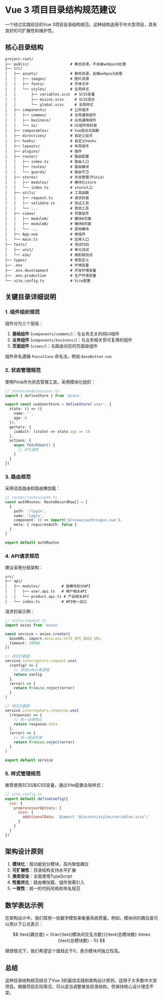 # Vue 3 项目目录结构规范建议

一个经过实践验证的Vue 3项目目录结构规范，这种结构适用于中大型项目，具有良好的可扩展性和维护性。

## 核心目录结构

```
project-root/
├── public/                   # 静态资源，不会被webpack处理
├── src/
│   ├── assets/               # 静态资源，会被webpack处理
│   │   ├── images/           # 图片资源
│   │   ├── fonts/            # 字体文件
│   │   └── styles/           # 全局样式
│   │       ├── variables.scss  # SCSS变量
│   │       ├── mixins.scss     # SCSS混合
│   │       └── global.scss     # 全局样式
│   ├── components/           # 公共组件
│   │   ├── common/           # 全局通用组件
│   │   ├── business/         # 业务通用组件
│   │   └── ui/               # UI组件库封装
│   ├── composables/          # Vue组合式函数
│   ├── directives/           # 自定义指令
│   ├── hooks/                # 自定义hooks
│   ├── layouts/              # 布局组件
│   ├── plugins/              # 插件
│   ├── router/               # 路由配置
│   │   ├── index.ts          # 路由入口
│   │   ├── routes/           # 路由模块
│   │   └── guards/           # 路由守卫
│   ├── stores/               # 状态管理(Pinia)
│   │   ├── modules/          # 模块化store
│   │   └── index.ts          # store入口
│   ├── utils/                # 工具函数
│   │   ├── request.ts        # 请求封装
│   │   ├── validate.ts       # 验证工具
│   │   └── ...               # 其他工具
│   ├── views/                # 页面组件
│   │   ├── moduleA/          # 模块A页面
│   │   ├── moduleB/          # 模块B页面
│   │   └── ...               # 其他模块
│   ├── App.vue               # 根组件
│   └── main.ts               # 应用入口
├── tests/                    # 测试代码
│   ├── unit/                 # 单元测试
│   └── e2e/                  # 端到端测试
├── types/                    # 类型定义
├── .env                      # 环境变量
├── .env.development          # 开发环境变量
├── .env.production           # 生产环境变量
└── vite.config.ts            # Vite配置
```

## 关键目录详细说明

### 1. 组件组织规范

组件分为三个层级：

1. **基础组件** (`components/common/`)：与业务无关的纯UI组件
2. **业务组件** (`components/business/`)：与业务相关但可复用的组件
3. **页面组件** (`views/`)：与路由对应的页面级组件

组件命名遵循 `PascalCase` 命名法，例如 `BaseButton.vue`

### 2. 状态管理规范

使用Pinia作为状态管理工具，采用模块化组织：

```typescript
// stores/modules/user.ts
import { defineStore } from 'pinia'

export const useUserStore = defineStore('user', {
  state: () => ({
    name: '',
    age: 0
  }),
  getters: {
    isAdult: (state) => state.age >= 18
  },
  actions: {
    async fetchUser() {
      // API调用
    }
  }
})
```

### 3. 路由规范

采用动态路由和路由懒加载：

```typescript
// router/routes/auth.ts
const authRoutes: RouteRecordRaw[] = [
  {
    path: '/login',
    name: 'Login',
    component: () => import('@/views/auth/Login.vue'),
    meta: { requiresAuth: false }
  }
]

export default authRoutes
```

### 4. API请求规范

建议采用分层架构：

```
src/
├── api/
│   ├── modules/          # 按模块划分API
│   │   ├── user.api.ts   # 用户相关API
│   │   └── product.api.ts # 产品相关API
│   └── index.ts          # API统一出口
```

请求封装示例：

```typescript
// utils/request.ts
import axios from 'axios'

const service = axios.create({
  baseURL: import.meta.env.VITE_API_BASE_URL,
  timeout: 10000
})

// 请求拦截器
service.interceptors.request.use(
  (config) => {
    // 添加token等逻辑
    return config
  },
  (error) => {
    return Promise.reject(error)
  }
)

// 响应拦截器
service.interceptors.response.use(
  (response) => {
    // 统一处理响应
    return response.data
  },
  (error) => {
    // 统一错误处理
    return Promise.reject(error)
  }
)

export default service
```

### 5. 样式管理规范

推荐使用SCSS和CSS变量，通过Vite配置全局样式：

```javascript
// vite.config.ts
export default defineConfig({
  css: {
    preprocessorOptions: {
      scss: {
        additionalData: `@import "@/assets/styles/variables.scss";`
      }
    }
  }
})
```

## 架构设计原则

1. **模块化**：按功能划分模块，高内聚低耦合
2. **可扩展性**：目录结构支持水平扩展
3. **类型安全**：全面使用TypeScript
4. **性能优化**：路由懒加载、组件按需引入
5. **一致性**：统一的代码风格和命名规范

## 数学表达示例

在架构设计中，我们常用一些数学模型来衡量系统质量。例如，模块间的耦合度可以用以下公式表示：

$$
\text{耦合度} = \frac{\text{模块间交互点数}}{\text{总模块数} \times (\text{总模块数} - 1)}
$$

理想情况下，我们希望这个值趋近于0，表示模块间独立性高。

## 总结

这种目录结构规范结合了Vue 3的最佳实践和架构设计原则，适用于大多数中大型项目。根据项目实际情况，可以适当调整某些目录结构，但保持核心设计理念不变。
